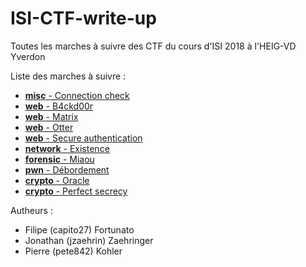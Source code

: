 # ISI-CTF-write-up
Toutes les marches à suivre des CTF du cours d'ISI 2018 à l'HEIG-VD Yverdon

Liste des marches à suivre :

* [__misc__ - Connection check](connection_check.md)
* [__web__ - B4ckd00r](backdoor.md)
* [__web__ - Matrix](matrix.md)
* [__web__ - Otter](otter.md)
* [__web__ - Secure authentication](secure_authentification.md)
* [__network__ - Existence](existence.md)
* [__forensic__ - Miaou](miaou.md)
* [__pwn__ - Débordement](debordement.md)
* [__crypto__ - Oracle](oracle.md)
* [__crypto__ - Perfect secrecy](perfect_secrecy.md)

Autheurs : 
* Filipe (capito27) Fortunato 
* Jonathan (jzaehrin) Zaehringer
* Pierre (pete842) Kohler 